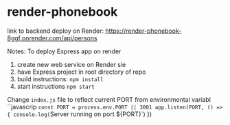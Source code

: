 # render-phonebook
link to backend deploy on Render: https://render-phonebook-8ggf.onrender.com/api/persons

Notes:
To deploy Express app on render
  1. create new web service on Render sie
  2. have Express project in root directory of repo
  3. build instructions: `npm install`
  4. start instructions `npm start`

Change `index.js` file to reflect current PORT from environmental variabl
``javascrip
`const PORT = process.env.PORT || 3001
app.listen(PORT, () => {
  console.log(`Server running on port ${PORT}`)
})
```
